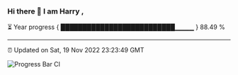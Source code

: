 ### Hi there 👋 I am Harry , 

⏳ Year progress { ██████████████████████████▁▁▁▁ } 88.49 %

---

⏰ Updated on Sat, 19 Nov 2022 23:23:49 GMT

![Progress Bar CI](https://github.com/duykhang68/duykhang68/workflows/Progress%20Bar%20CI/badge.svg)
